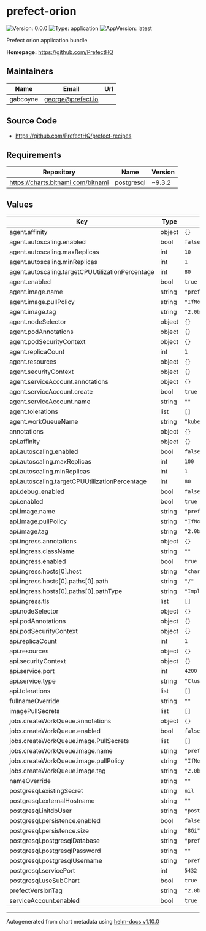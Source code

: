 # prefect-orion

![Version: 0.0.0](https://img.shields.io/badge/Version-0.0.0-informational?style=flat-square) ![Type: application](https://img.shields.io/badge/Type-application-informational?style=flat-square) ![AppVersion: latest](https://img.shields.io/badge/AppVersion-latest-informational?style=flat-square)

Prefect orion application bundle

**Homepage:** <https://github.com/PrefectHQ>

## Maintainers

| Name     | Email               | Url |
| -------- | ------------------- | --- |
| gabcoyne | <george@prefect.io> |     |

## Source Code

* <https://github.com/PrefectHQ/prefect-recipes>

## Requirements

| Repository                         | Name       | Version |
| ---------------------------------- | ---------- | ------- |
| https://charts.bitnami.com/bitnami | postgresql | ~9.3.2  |

## Values

| Key                                              | Type   | Default                    | Description |
| ------------------------------------------------ | ------ | -------------------------- | ----------- |
| agent.affinity                                   | object | `{}`                       |             |
| agent.autoscaling.enabled                        | bool   | `false`                    |             |
| agent.autoscaling.maxReplicas                    | int    | `10`                       |             |
| agent.autoscaling.minReplicas                    | int    | `1`                        |             |
| agent.autoscaling.targetCPUUtilizationPercentage | int    | `80`                       |             |
| agent.enabled                                    | bool   | `true`                     |             |
| agent.image.name                                 | string | `"prefecthq/prefect"`      |             |
| agent.image.pullPolicy                           | string | `"IfNotPresent"`           |             |
| agent.image.tag                                  | string | `"2.0b4-python3.8"`        |             |
| agent.nodeSelector                               | object | `{}`                       |             |
| agent.podAnnotations                             | object | `{}`                       |             |
| agent.podSecurityContext                         | object | `{}`                       |             |
| agent.replicaCount                               | int    | `1`                        |             |
| agent.resources                                  | object | `{}`                       |             |
| agent.securityContext                            | object | `{}`                       |             |
| agent.serviceAccount.annotations                 | object | `{}`                       |             |
| agent.serviceAccount.create                      | bool   | `true`                     |             |
| agent.serviceAccount.name                        | string | `""`                       |             |
| agent.tolerations                                | list   | `[]`                       |             |
| agent.workQueueName                              | string | `"kubernetes"`             |             |
| annotations                                      | object | `{}`                       |             |
| api.affinity                                     | object | `{}`                       |             |
| api.autoscaling.enabled                          | bool   | `false`                    |             |
| api.autoscaling.maxReplicas                      | int    | `100`                      |             |
| api.autoscaling.minReplicas                      | int    | `1`                        |             |
| api.autoscaling.targetCPUUtilizationPercentage   | int    | `80`                       |             |
| api.debug_enabled                                | bool   | `false`                    |             |
| api.enabled                                      | bool   | `true`                     |             |
| api.image.name                                   | string | `"prefecthq/prefect"`      |             |
| api.image.pullPolicy                             | string | `"IfNotPresent"`           |             |
| api.image.tag                                    | string | `"2.0b4-python3.8"`        |             |
| api.ingress.annotations                          | object | `{}`                       |             |
| api.ingress.className                            | string | `""`                       |             |
| api.ingress.enabled                              | bool   | `true`                     |             |
| api.ingress.hosts[0].host                        | string | `"chart-example.local"`    |             |
| api.ingress.hosts[0].paths[0].path               | string | `"/"`                      |             |
| api.ingress.hosts[0].paths[0].pathType           | string | `"ImplementationSpecific"` |             |
| api.ingress.tls                                  | list   | `[]`                       |             |
| api.nodeSelector                                 | object | `{}`                       |             |
| api.podAnnotations                               | object | `{}`                       |             |
| api.podSecurityContext                           | object | `{}`                       |             |
| api.replicaCount                                 | int    | `1`                        |             |
| api.resources                                    | object | `{}`                       |             |
| api.securityContext                              | object | `{}`                       |             |
| api.service.port                                 | int    | `4200`                     |             |
| api.service.type                                 | string | `"ClusterIP"`              |             |
| api.tolerations                                  | list   | `[]`                       |             |
| fullnameOverride                                 | string | `""`                       |             |
| imagePullSecrets                                 | list   | `[]`                       |             |
| jobs.createWorkQueue.annotations                 | object | `{}`                       |             |
| jobs.createWorkQueue.enabled                     | bool   | `false`                    |             |
| jobs.createWorkQueue.image.PullSecrets           | list   | `[]`                       |             |
| jobs.createWorkQueue.image.name                  | string | `"prefecthq/prefect"`      |             |
| jobs.createWorkQueue.image.pullPolicy            | string | `"IfNotPresent"`           |             |
| jobs.createWorkQueue.image.tag                   | string | `"2.0b4-python3.8"`        |             |
| nameOverride                                     | string | `""`                       |             |
| postgresql.existingSecret                        | string | `nil`                      |             |
| postgresql.externalHostname                      | string | `""`                       |             |
| postgresql.initdbUser                            | string | `"postgres"`               |             |
| postgresql.persistence.enabled                   | bool   | `false`                    |             |
| postgresql.persistence.size                      | string | `"8Gi"`                    |             |
| postgresql.postgresqlDatabase                    | string | `"prefect"`                |             |
| postgresql.postgresqlPassword                    | string | `""`                       |             |
| postgresql.postgresqlUsername                    | string | `"prefect"`                |             |
| postgresql.servicePort                           | int    | `5432`                     |             |
| postgresql.useSubChart                           | bool   | `true`                     |             |
| prefectVersionTag                                | string | `"2.0b4-python3.8"`        |             |
| serviceAccount.enabled                           | bool   | `true`                     |             |

----------------------------------------------
Autogenerated from chart metadata using [helm-docs v1.10.0](https://github.com/norwoodj/helm-docs/releases/v1.10.0)

